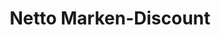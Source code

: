 ---
title: "Netto Marken-Discount"
url: /kleinblittersdorf/netto-marken-discount/
shop: Supermarkt
---
